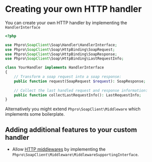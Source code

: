 # Creating your own HTTP handler

You can create your own HTTP handler by implementing the `HandlerInterface`

```php
<?php

use Phpro\SoapClient\Soap\Handler\HandlerInterface;
use Phpro\SoapClient\Soap\HttpBinding\SoapRequest;
use Phpro\SoapClient\Soap\HttpBinding\SoapResponse;
use Phpro\SoapClient\Soap\HttpBinding\LastRequestInfo;

class YourHandler implements HandlerInterface
{
    // Transform a soap request into a soap response:
    public function request(SoapRequest $request): SoapResponse;
    
    // Collect the last handled request and response information:
    public function collectLastRequestInfo(): LastRequestInfo;
}
```

Alternatively you might extend `Phpro\SoapClient\Middleware` which implements some boilerplate.

## Adding additional features to your custom handler

- Allow [HTTP middlewares](../middlewares.md) by implementing the `Phpro\SoapClient\Middleware\MiddlewareSupportingInterface`.
